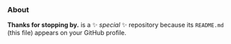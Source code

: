 ### About

**Thanks for stopping by.** is a ✨ _special_ ✨ repository because its `README.md` (this file) appears on your GitHub profile.

<!--
Here are some ideas to get you started:

🔭 I’m currently working on ...
- 🌱 I’m currently learning prompt engineering specifically for safeguard buypasses
- 👯 I’m looking to collaborate on 
- 🤔 I’m looking for help with ...
- 💬 Ask me about ...
- 📫 How to reach me: ...
- 😄 Pronouns: He/Him (why this m)
- ⚡ Fun fact: 
-->

